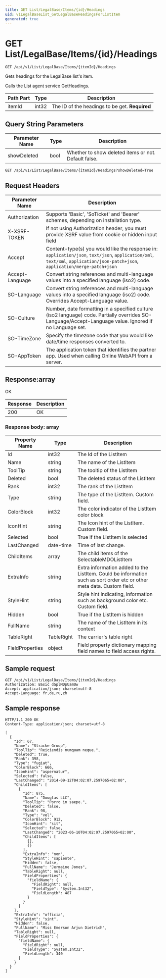 ```yaml
---
title: GET List/LegalBase/Items/{id}/Headings
uid: v1LegalBaseList_GetLegalBaseHeadingsForListItem
generated: true
---
```


# GET List/LegalBase/Items/{id}/Headings

```http
GET /api/v1/List/LegalBase/Items/{itemId}/Headings
```

Gets headings for the LegalBase list's item.


Calls the List agent service GetHeadings.





| Path Part | Type | Description |
|-----------|------|-------------|
| itemId | int32 | The ID of the headings to be get. **Required** |


## Query String Parameters

| Parameter Name | Type |  Description |
|----------------|------|--------------|
| showDeleted | bool |  Whether to show deleted items or not. Default false. |

```http
GET /api/v1/List/LegalBase/Items/{itemId}/Headings?showDeleted=True
```


## Request Headers

| Parameter Name | Description |
|----------------|-------------|
| Authorization  | Supports 'Basic', 'SoTicket' and 'Bearer' schemes, depending on installation type. |
| X-XSRF-TOKEN   | If not using Authorization header, you must provide XSRF value from cookie or hidden input field |
| Accept         | Content-type(s) you would like the response in: `application/json`, `text/json`, `application/xml`, `text/xml`, `application/json-patch+json`, `application/merge-patch+json` |
| Accept-Language | Convert string references and multi-language values into a specified language (iso2) code. |
| SO-Language | Convert string references and multi-language values into a specified language (iso2) code. Overrides Accept-Language value. |
| SO-Culture | Number, date formatting in a specified culture (iso2 language) code. Partially overrides SO-Language/Accept-Language value. Ignored if no Language set. |
| SO-TimeZone | Specify the timezone code that you would like date/time responses converted to. |
| SO-AppToken | The application token that identifies the partner app. Used when calling Online WebAPI from a server. |


## Response:array

OK

| Response | Description |
|----------------|-------------|
| 200 | OK |

### Response body: array

| Property Name | Type |  Description |
|----------------|------|--------------|
| Id | int32 | The Id of the ListItem |
| Name | string | The name of the ListItem |
| ToolTip | string | The tooltip of the ListItem |
| Deleted | bool | The deleted status of the ListItem |
| Rank | int32 | The rank of the ListItem |
| Type | string | The type of the ListItem. Custom field. |
| ColorBlock | int32 | The color indicator of the ListItem color block |
| IconHint | string | The Icon hint of the ListItem. Custom field. |
| Selected | bool | True if the ListItem is selected |
| LastChanged | date-time | Time of last change. |
| ChildItems | array | The child items of the SelectableMDOListItem |
| ExtraInfo | string | Extra information added to the ListItem. Could be information such as sort order etc or other meta data. Custom field. |
| StyleHint | string | Style hint indicating, information such as background color etc. Custom field. |
| Hidden | bool | True if the ListItem is hidden |
| FullName | string | The name of the ListItem in its context |
| TableRight | TableRight | The carrier's table right |
| FieldProperties | object | Field property dictionary mapping field names to field access rights. |

## Sample request

```http!
GET /api/v1/List/LegalBase/Items/{itemId}/Headings
Authorization: Basic dGplMDpUamUw
Accept: application/json; charset=utf-8
Accept-Language: fr,de,ru,zh
```

## Sample response

```http_
HTTP/1.1 200 OK
Content-Type: application/json; charset=utf-8

[
  {
    "Id": 67,
    "Name": "Stracke Group",
    "ToolTip": "Reiciendis numquam neque.",
    "Deleted": true,
    "Rank": 398,
    "Type": "fugiat",
    "ColorBlock": 666,
    "IconHint": "aspernatur",
    "Selected": false,
    "LastChanged": "2014-09-12T04:02:07.2597065+02:00",
    "ChildItems": [
      {
        "Id": 875,
        "Name": "Douglas LLC",
        "ToolTip": "Porro in saepe.",
        "Deleted": false,
        "Rank": 98,
        "Type": "vel",
        "ColorBlock": 912,
        "IconHint": "sit",
        "Selected": false,
        "LastChanged": "2023-06-10T04:02:07.2597065+02:00",
        "ChildItems": [
          {},
          {}
        ],
        "ExtraInfo": "non",
        "StyleHint": "sapiente",
        "Hidden": false,
        "FullName": "Jermaine Jones",
        "TableRight": null,
        "FieldProperties": {
          "fieldName": {
            "FieldRight": null,
            "FieldType": "System.Int32",
            "FieldLength": 487
          }
        }
      }
    ],
    "ExtraInfo": "officia",
    "StyleHint": "sint",
    "Hidden": false,
    "FullName": "Miss Emerson Arjun Dietrich",
    "TableRight": null,
    "FieldProperties": {
      "fieldName": {
        "FieldRight": null,
        "FieldType": "System.Int32",
        "FieldLength": 340
      }
    }
  }
]
```